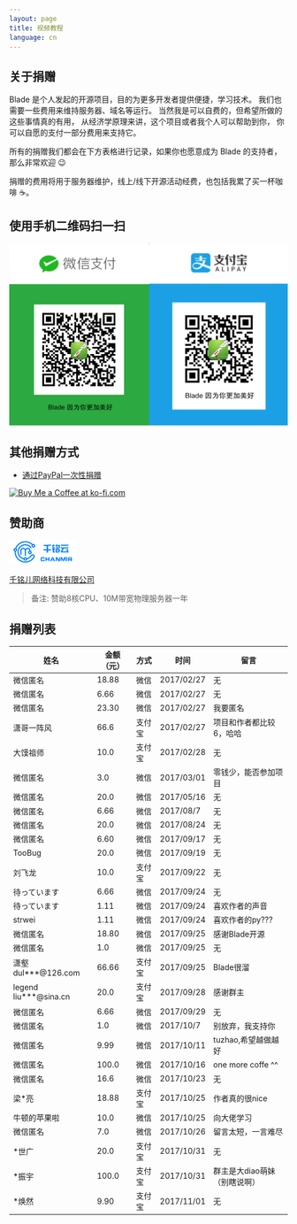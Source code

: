 ```yaml
---
layout: page
title: 视频教程
language: cn
---
```


## 关于捐赠

Blade 是个人发起的开源项目，目的为更多开发者提供便捷，学习技术。
我们也需要一些费用来维持服务器、域名等运行。
当然我是可以自费的，但希望所做的这些事情真的有用，
从经济学原理来讲，这个项目或者我个人可以帮助到你，
你可以自愿的支付一部分费用来支持它。

所有的捐赠我们都会在下方表格进行记录，如果你也愿意成为 Blade 的支持者，那么非常欢迎 😉

捐赠的费用将用于服务器维护，线上/线下开源活动经费，也包括我累了买一杯咖啡 ☕️。

## 使用手机二维码扫一扫

<img src="/static/images/donate/wechat_alipay.png" width="600" />

## 其他捐赠方式

- [通过PayPal一次性捐赠](https://paypal.me/bladejava/10)

<a href='https://ko-fi.com/Y8Y5FX7E' target='_blank'><img height='36' style='border:0px;height:36px;' src='https://az743702.vo.msecnd.net/cdn/kofi3.png?v=0' border='0' alt='Buy Me a Coffee at ko-fi.com' /></a>

## 赞助商

[![千铭儿网络科技](/static/images/donate/chanmir.png)](https://www.chanmir.com/?u=9FE88B)

[千铭儿网络科技有限公司](https://www.chanmir.com/?u=9FE88B)

> 备注: 赞助8核CPU、10M带宽物理服务器一年

## 捐赠列表

| 姓名 | 金额（元） | 方式 | 时间 | 留言 |
| ------| ------ | ------ | ------ | ------ |
| 微信匿名 | 18.88 | 微信 | 2017/02/27 | 无 |
| 微信匿名 | 6.66 | 微信 | 2017/02/27 | 无 |
| 微信匿名 | 23.30 | 微信 | 2017/02/27 | 我要匿名 |
| 潇哥一阵风 | 66.6 | 支付宝 | 2017/02/27 | 项目和作者都比较6，哈哈 |
| 大馍祖师 | 10.0 | 支付宝 | 2017/02/28 | 无 |
| 微信匿名 | 3.0 | 微信 | 2017/03/01 | 零钱少，能否参加项目 |
| 微信匿名 | 20.0 | 微信 | 2017/05/16 | 无 |
| 微信匿名 | 6.66 | 微信 | 2017/08/7 | 无 |
| 微信匿名 | 20.0 | 微信 | 2017/08/24 | 无 |
| 微信匿名 | 6.60 | 微信 | 2017/09/17 | 无 |
| TooBug | 20.0 | 微信 | 2017/09/19 | 无 |
| 刘飞龙 | 10.0 | 支付宝 | 2017/09/22 | 无 |
| 待っています | 6.66 | 微信 | 2017/09/24 | 无 |
| 待っています | 1.11 | 微信 | 2017/09/24 | 喜欢作者的声音 |
| strwei | 1.11 | 微信 | 2017/09/24 | 喜欢作者的py??? |
| 微信匿名 | 18.80 | 微信 | 2017/09/25 | 感谢Blade开源 |
| 微信匿名 | 1.0 | 微信 | 2017/09/25 | 无 |
| 潇壑 dul***@126.com | 66.66 | 支付宝 | 2017/09/25 | Blade很溜 |
| legend liu***@sina.cn | 20.0 | 支付宝 | 2017/09/28 | 感谢群主 |
| 微信匿名 | 6.66 | 微信 | 2017/09/29 | 无 |
| 微信匿名 | 1.0 | 微信 | 2017/10/7 | 别放弃，我支持你 |
| 微信匿名 | 9.99 | 微信 | 2017/10/11 | tuzhao,希望越做越好 |
| 微信匿名 | 100.0 | 微信 | 2017/10/16 | one more coffe ^^ |
| 微信匿名 | 16.6 | 微信 | 2017/10/23 | 无 |
| 梁*亮 | 18.88 | 支付宝 | 2017/10/25 | 作者真的很nice |
| 牛顿的苹果啦 | 10.0 | 微信 | 2017/10/25 | 向大佬学习 |
| 微信匿名 | 7.0 | 微信 | 2017/10/26 | 留言太短，一言难尽 |
| *世广 | 20.0 | 支付宝 | 2017/10/31 | 无 |
| *振宇 | 100.0 | 支付宝 | 2017/10/31 | 群主是大diao萌妹（别瞎说啊） |
| *焕然 | 9.90 | 支付宝 | 2017/11/01 | 无 |

